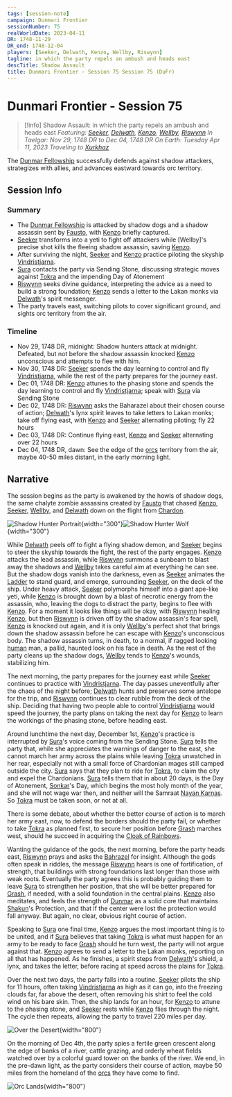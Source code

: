 ```yaml
---
tags: [session-note]
campaign: Dunmari Frontier
sessionNumber: 75
realWorldDate: 2023-04-11
DR: 1748-11-29
DR_end: 1748-12-04
players: [Seeker, Delwath, Kenzo, Wellby, Riswynn]
tagline: in which the party repels an ambush and heads east
descTitle: Shadow Assault
title: Dunmari Frontier - Session 75 Session 75 (DuFr)
---
```

# Dunmari Frontier - Session 75

>[!info] Shadow Assault: in which the party repels an ambush and heads east
> *Featuring: [Seeker](<../../../people/pcs/dunmar-fellowship/seeker.md>), [Delwath](<../../../people/pcs/dunmar-fellowship/delwath.md>), [Kenzo](<../../../people/pcs/dunmar-fellowship/kenzo.md>), [Wellby](<../../../people/pcs/dunmar-fellowship/wellby.md>), [Riswynn](<../../../people/pcs/dunmar-fellowship/riswynn.md>)*
> *In Taelgar: Nov 29, 1748 DR to Dec 04, 1748 DR*
> *On Earth: Tuesday Apr 11, 2023*
> *Traveling to [Xurkhaz](<../../../gazetteer/istaros-watershed/xurkhaz/xurkhaz.md>)*

The [Dunmar Fellowship](<../../../people/pcs/dunmar-fellowship/dunmar-fellowship.md>) successfully defends against shadow attackers, strategizes with allies, and advances eastward towards orc territory.

## Session Info
### Summary
- The [Dunmar Fellowship](<../../../people/pcs/dunmar-fellowship/dunmar-fellowship.md>) is attacked by shadow dogs and a shadow assassin sent by [Fausto](<../../../people/chardonians/fausto.md>), with [Kenzo](<../../../people/pcs/dunmar-fellowship/kenzo.md>) briefly captured.
- [Seeker](<../../../people/pcs/dunmar-fellowship/seeker.md>) transforms into a yeti to fight off attackers while [Wellby]'s precise shot kills the fleeing shadow assassin, saving [Kenzo](<../../../people/pcs/dunmar-fellowship/kenzo.md>).
- After surviving the night, [Seeker](<../../../people/pcs/dunmar-fellowship/seeker.md>) and [Kenzo](<../../../people/pcs/dunmar-fellowship/kenzo.md>) practice piloting the skyship [Vindristjarna](<../../../things/ships/vindristjarna.md>).
- [Sura](<../../../people/dunmari/sura.md>) contacts the party via Sending Stone, discussing strategic moves against [Tokra](<../../../gazetteer/greater-dunmar/realms/dunmar/central-dunmar/tokra/tokra.md>) and the impending Day of Atonement
- [Riswynn](<../../../people/pcs/dunmar-fellowship/riswynn.md>) seeks divine guidance, interpreting the advice as a need to build a strong foundation; [Kenzo](<../../../people/pcs/dunmar-fellowship/kenzo.md>) sends a letter to the Lakan monks via [Delwath](<../../../people/pcs/dunmar-fellowship/delwath.md>)'s spirit messenger.
- The party travels east, switching pilots to cover significant ground, and sights orc territory from the air.

### Timeline
- Nov 29, 1748 DR, midnight: Shadow hunters attack at midnight. Defeated, but not before the shadow assassin knocked [Kenzo](<../../../people/pcs/dunmar-fellowship/kenzo.md>) unconscious and attempts to flee with him.
- Nov 30, 1748 DR: [Seeker](<../../../people/pcs/dunmar-fellowship/seeker.md>) spends the day learning to control and fly [Vindristjarna](<../../../things/ships/vindristjarna.md>), while the rest of the party prepares for the journey east.
- Dec 01, 1748 DR: [Kenzo](<../../../people/pcs/dunmar-fellowship/kenzo.md>) attunes to the phasing stone and spends the day learning to control and fly [Vindristjarna](<../../../things/ships/vindristjarna.md>); speak with [Sura](<../../../people/dunmari/sura.md>) via Sending Stone
- Dec 02, 1748 DR: [Riswynn](<../../../people/pcs/dunmar-fellowship/riswynn.md>) asks the Baharazel about their chosen course of action; [Delwath](<../../../people/pcs/dunmar-fellowship/delwath.md>)'s lynx spirit leaves to take letters to Lakan monks; take off flying east, with [Kenzo](<../../../people/pcs/dunmar-fellowship/kenzo.md>) and [Seeker](<../../../people/pcs/dunmar-fellowship/seeker.md>) alternating piloting; fly 22 hours
- Dec 03, 1748 DR: Continue flying east, [Kenzo](<../../../people/pcs/dunmar-fellowship/kenzo.md>) and [Seeker](<../../../people/pcs/dunmar-fellowship/seeker.md>) alternating over 22 hours
- Dec 04, 1748 DR, dawn: See the edge of the [orcs](<../../../species/children-of-the-embodied-gods/orcs/orcs.md>) territory from the air, maybe 40-50 miles distant, in the early morning light.

## Narrative
The session begins as the party is awakened by the howls of shadow dogs, the same chalyte zombie assassins created by [Fausto](<../../../people/chardonians/fausto.md>) that chased [Kenzo](<../../../people/pcs/dunmar-fellowship/kenzo.md>), [Seeker](<../../../people/pcs/dunmar-fellowship/seeker.md>), [Wellby](<../../../people/pcs/dunmar-fellowship/wellby.md>), and [Delwath](<../../../people/pcs/dunmar-fellowship/delwath.md>) down on the flight from [Chardon](<../../../gazetteer/west-coast/chardonian-empire/chardon/chardon.md>). 

![Shadow Hunter Portrait](../../../assets/shadow-hunter-portrait.png){width="300"}![Shadow Hunter Wolf](../../../assets/shadow-hunter-wolf.png){width="300"}

While [Delwath](<../../../people/pcs/dunmar-fellowship/delwath.md>) peels off to fight a flying shadow demon, and [Seeker](<../../../people/pcs/dunmar-fellowship/seeker.md>) begins to steer the skyship towards the fight, the rest of the party engages. [Kenzo](<../../../people/pcs/dunmar-fellowship/kenzo.md>) attacks the lead assassin, while [Riswynn](<../../../people/pcs/dunmar-fellowship/riswynn.md>) summons a sunbeam to blast away the shadows and [Wellby](<../../../people/pcs/dunmar-fellowship/wellby.md>) takes careful aim at everything he can see. But the shadow dogs vanish into the darkness, even as [Seeker](<../../../people/pcs/dunmar-fellowship/seeker.md>) animates the [Ladder](<../../../people/pcs/dunmar-fellowship/companions/ladder.md>) to stand guard, and emerge, surrounding [Seeker](<../../../people/pcs/dunmar-fellowship/seeker.md>), on the deck of the ship. Under heavy attack, [Seeker](<../../../people/pcs/dunmar-fellowship/seeker.md>) polymorphs himself into a giant ape-like yeti, while [Kenzo](<../../../people/pcs/dunmar-fellowship/kenzo.md>) is brought down by a blast of necrotic energy from the assassin, who, leaving the dogs to distract the party, begins to flee with [Kenzo](<../../../people/pcs/dunmar-fellowship/kenzo.md>). For a moment it looks like things will be okay, with [Riswynn](<../../../people/pcs/dunmar-fellowship/riswynn.md>) healing [Kenzo](<../../../people/pcs/dunmar-fellowship/kenzo.md>), but then [Riswynn](<../../../people/pcs/dunmar-fellowship/riswynn.md>) is driven off by the shadow assassin's fear spell, [Kenzo](<../../../people/pcs/dunmar-fellowship/kenzo.md>) is knocked out again, and it is only [Wellby](<../../../people/pcs/dunmar-fellowship/wellby.md>)'s perfect shot that brings down the shadow assassin before he can escape with [Kenzo](<../../../people/pcs/dunmar-fellowship/kenzo.md>)'s unconscious body. The shadow assassin turns, in death, to a normal, if ragged looking [human](<../../../species/humans/humans.md>) man, a pallid, haunted look on his face in death. As the rest of the party cleans up the shadow dogs, [Wellby](<../../../people/pcs/dunmar-fellowship/wellby.md>) tends to [Kenzo](<../../../people/pcs/dunmar-fellowship/kenzo.md>)'s wounds, stabilizing him. 

The next morning, the party prepares for the journey east while [Seeker](<../../../people/pcs/dunmar-fellowship/seeker.md>) continues to practice with [Vindristjarna](<../../../things/ships/vindristjarna.md>). The day passes uneventfully after the chaos of the night before; [Delwath](<../../../people/pcs/dunmar-fellowship/delwath.md>) hunts and preserves some antelope for the trip, and [Riswynn](<../../../people/pcs/dunmar-fellowship/riswynn.md>) continues to clear rubble from the deck of the ship. Deciding that having two people able to control [Vindristjarna](<../../../things/ships/vindristjarna.md>) would speed the journey, the party plans on taking the next day for [Kenzo](<../../../people/pcs/dunmar-fellowship/kenzo.md>) to learn the workings of the phasing stone, before heading east.

Around lunchtime the next day, December 1st, [Kenzo](<../../../people/pcs/dunmar-fellowship/kenzo.md>)'s practice is interrupted by [Sura](<../../../people/dunmari/sura.md>)'s voice coming from the Sending Stone. [Sura](<../../../people/dunmari/sura.md>) tells the party that, while she appreciates the warnings of danger to the east, she cannot march her army across the plains while leaving [Tokra](<../../../gazetteer/greater-dunmar/realms/dunmar/central-dunmar/tokra/tokra.md>) unwatched in her rear, especially not with a small force of Chardonian mages still camped outside the city. [Sura](<../../../people/dunmari/sura.md>) says that they plan to ride for [Tokra](<../../../gazetteer/greater-dunmar/realms/dunmar/central-dunmar/tokra/tokra.md>), to claim the city and expel the Chardonians. [Sura](<../../../people/dunmari/sura.md>) tells them that in about 20 days, is the Day of Atonement, [Sonkar](<../../../cosmology/gods/incorporeal-gods/dunmari/sonkar.md>)'s Day, which begins the most holy month of the year, and she will not wage war then, and neither will the Samraat [Nayan Karnas](<../../../people/dunmari/nayan-karnas.md>). So [Tokra](<../../../gazetteer/greater-dunmar/realms/dunmar/central-dunmar/tokra/tokra.md>) must be taken soon, or not at all. 

There is some debate, about whether the better course of action is to march her army east, now, to defend the borders should the party fail, or whether to take [Tokra](<../../../gazetteer/greater-dunmar/realms/dunmar/central-dunmar/tokra/tokra.md>) as planned first, to secure her position before [Grash](<../../../people/other-nonhumans/grash.md>) marches west, should he succeed in acquiring the [Cloak of Rainbows](<../../../things/artifacts-of-power/cloak-of-rainbows.md>).

Wanting the guidance of the gods, the next morning, before the party heads east, [Riswynn](<../../../people/pcs/dunmar-fellowship/riswynn.md>) prays and asks the [Bahrazel](<../../../cosmology/gods/embodied-gods/bahrazel.md>) for insight. Although the gods often speak in riddles, the message [Riswynn](<../../../people/pcs/dunmar-fellowship/riswynn.md>) hears is one of fortification, of strength, that buildings with strong foundations last longer than those with weak roots. Eventually the party agrees this is probably guiding them to leave [Sura](<../../../people/dunmari/sura.md>) to strengthen her position, that she will be better prepared for [Grash](<../../../people/other-nonhumans/grash.md>), if needed, with a solid foundation in the central plains. [Kenzo](<../../../people/pcs/dunmar-fellowship/kenzo.md>) also meditates, and feels the strength of [Dunmar](<../../../gazetteer/greater-dunmar/realms/dunmar/dunmar.md>) as a solid core that maintains [Shakun](<../../../cosmology/gods/incorporeal-gods/dunmari/shakun.md>)'s Protection, and that if the center were lost the protection would fall anyway. But again, no clear, obvious right course of action. 

Speaking to [Sura](<../../../people/dunmari/sura.md>) one final time, [Kenzo](<../../../people/pcs/dunmar-fellowship/kenzo.md>) argues the most important thing is to be united, and if [Sura](<../../../people/dunmari/sura.md>) believes that taking [Tokra](<../../../gazetteer/greater-dunmar/realms/dunmar/central-dunmar/tokra/tokra.md>) is what must happen for an army to be ready to face [Grash](<../../../people/other-nonhumans/grash.md>) should he turn west, the party will not argue against that. [Kenzo](<../../../people/pcs/dunmar-fellowship/kenzo.md>) agrees to send a letter to the Lakan monks, reporting on all that has happened. As he finishes, a spirit steps from [Delwath](<../../../people/pcs/dunmar-fellowship/delwath.md>)'s shield, a lynx, and takes the letter, before racing at speed across the plains for [Tokra](<../../../gazetteer/greater-dunmar/realms/dunmar/central-dunmar/tokra/tokra.md>). 

Over the next two days, the party falls into a routine. [Seeker](<../../../people/pcs/dunmar-fellowship/seeker.md>) pilots the ship for 11 hours, often taking [Vindristjarna](<../../../things/ships/vindristjarna.md>) as high as it can go, into the freezing clouds far, far above the desert, often removing his shirt to feel the cold wind on his bare skin. Then, the ship lands for an hour, for [Kenzo](<../../../people/pcs/dunmar-fellowship/kenzo.md>) to attune to the phasing stone, and [Seeker](<../../../people/pcs/dunmar-fellowship/seeker.md>) rests while [Kenzo](<../../../people/pcs/dunmar-fellowship/kenzo.md>) flies through the night. The cycle then repeats, allowing the party to travel 220 miles per day. 

![Over the Desert](../../../assets/over-the-desert.png){width="800"}

On the morning of Dec 4th, the party spies a fertile green crescent along the edge of banks of a river, cattle grazing, and orderly wheat fields watched over by a colorful guard tower on the banks of the river. We end, in the pre-dawn light, as the party considers their course of action, maybe 50 miles from the homeland of the [orcs](<../../../species/children-of-the-embodied-gods/orcs/orcs.md>) they have come to find.

![Orc Lands](../../../assets/orc-lands.png){width="800"}
